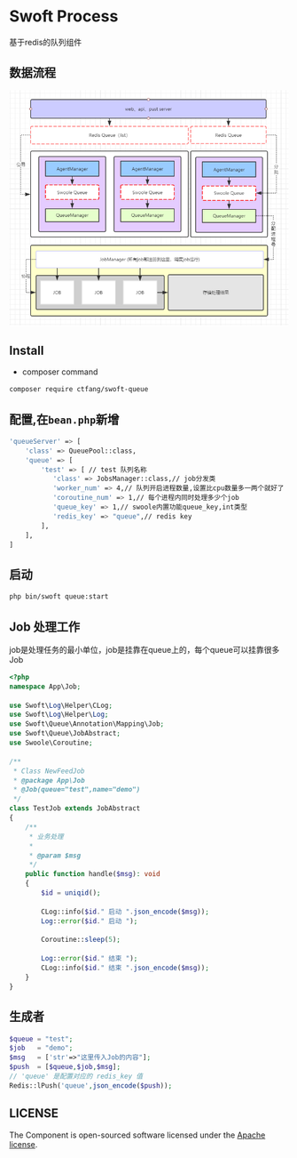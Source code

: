 # Swoft Process

基于redis的队列组件


## 数据流程
![image](https://github.com/ctfang/images/blob/master/queue/QQ%E5%9B%BE%E7%89%8720191103225258.png)

## Install

- composer command

```bash
composer require ctfang/swoft-queue
```

## 配置,在`bean.php`新增
```bash
'queueServer' => [
    'class' => QueuePool::class,
    'queue' => [
        'test' => [ // test 队列名称
           'class' => JobsManager::class,// job分发类
           'worker_num' => 4,// 队列开启进程数量,设置比cpu数量多一两个就好了
           'coroutine_num' => 1,// 每个进程内同时处理多少个job
           'queue_key' => 1,// swoole内置功能queue_key,int类型
           'redis_key' => "queue",// redis key
        ],
    ],
]
```


## 启动
```bash
php bin/swoft queue:start
```
## Job 处理工作
job是处理任务的最小单位，job是挂靠在queue上的，每个queue可以挂靠很多Job

```php
<?php
namespace App\Job;

use Swoft\Log\Helper\CLog;
use Swoft\Log\Helper\Log;
use Swoft\Queue\Annotation\Mapping\Job;
use Swoft\Queue\JobAbstract;
use Swoole\Coroutine;

/**
 * Class NewFeedJob
 * @package App\Job
 * @Job(queue="test",name="demo")
 */
class TestJob extends JobAbstract
{
    /**
     * 业务处理
     *
     * @param $msg
     */
    public function handle($msg): void
    {
        $id = uniqid();

        CLog::info($id." 启动 ".json_encode($msg));
        Log::error($id." 启动 ");

        Coroutine::sleep(5);

        Log::error($id." 结束 ");
        CLog::info($id." 结束 ".json_encode($msg));
    }
}
```

## 生成者

```php
$queue = "test";
$job   = "demo";
$msg   = ['str'=>"这里传入Job的内容"];
$push  = [$queue,$job,$msg];
// 'queue' 是配置对应的 redis_key 值 
Redis::lPush('queue',json_encode($push));
```

## LICENSE

The Component is open-sourced software licensed under the [Apache license](LICENSE).
